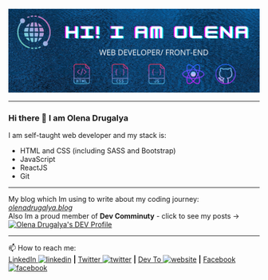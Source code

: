 ![Banner - Olena Drugalya](https://github.com/HelenDrug/HelenDrug/blob/master/banner.png)

---
### Hi there 👋 I am Olena Drugalya

I am self-taught web developer and my stack is:
- HTML and CSS (including SASS and Bootstrap)
- JavaScript 
- ReactJS
- Git
---
My blog which Im using to write about my coding journey: *[olenadrugalya.blog](https://olenadrugalya.blog)* <br/>
Also Im a proud member of **Dev Comminuty** - click to see my posts -> <a href="https://dev.to/olenadrugalya">
  <img src="https://d2fltix0v2e0sb.cloudfront.net/dev-badge.svg" alt="Olena Drugalya's DEV Profile" height="30" width="30">
</a>

---
📫 How to reach me: <br/>
[LinkedIn <img src='https://cdn.jsdelivr.net/npm/simple-icons@3.0.1/icons/linkedin.svg' alt='linkedin' height='20'>](https://www.linkedin.com/in/olenadrugalya/) 
**|** [Twitter <img src='https://cdn.jsdelivr.net/npm/simple-icons@3.0.1/icons/twitter.svg' alt='twitter' height='20'>](https://twitter.com/@olenadrugalya) **|** [Dev To <img src='https://cdn.jsdelivr.net/npm/simple-icons@3.0.1/icons/dev-dot-to.svg' alt='website' height='25'>](https://dev.to/olenadrugalya)
**|** [Facebook <img src='https://cdn.jsdelivr.net/npm/simple-icons@3.0.1/icons/facebook.svg' alt='facebook' height='20'>](https://www.facebook.com/elena.drugalya) 
<!--
**HelenDrug/HelenDrug** is a ✨ _special_ ✨ repository because its `README.md` (this file) appears on your GitHub profile.
-->
